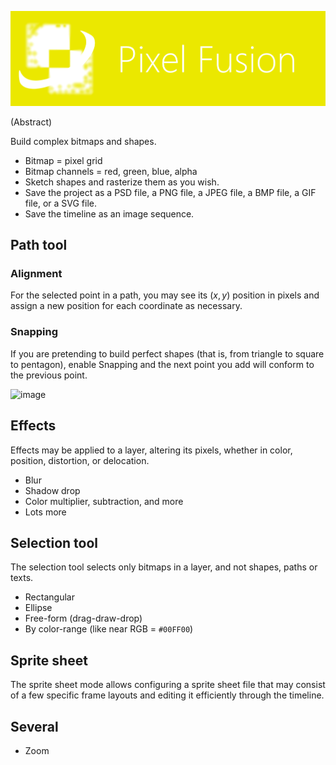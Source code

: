 <p align="center">
  <img src="banner.png" alt="Pixel Fusion">
</p>

(Abstract)

Build complex bitmaps and shapes.

* Bitmap = pixel grid
* Bitmap channels = red, green, blue, alpha
* Sketch shapes and rasterize them as you wish.
* Save the project as a PSD file, a PNG file, a JPEG file, a BMP file, a GIF file, or a SVG file.
* Save the timeline as an image sequence.

## Path tool

### Alignment

For the selected point in a path, you may see its $(x, y)$ position in pixels and assign a new position for each coordinate as necessary.

### Snapping

If you are pretending to build perfect shapes (that is, from triangle to square to pentagon), enable Snapping and the next point you add will conform to the previous point.

![image](https://github.com/user-attachments/assets/5586a8d7-6777-49a2-8274-263609149b35)

## Effects

Effects may be applied to a layer, altering its pixels, whether in color, position, distortion, or delocation.

* Blur
* Shadow drop
* Color multiplier, subtraction, and more
* Lots more

## Selection tool

The selection tool selects only bitmaps in a layer, and not shapes, paths or texts.

* Rectangular
* Ellipse
* Free-form (drag-draw-drop)
* By color-range (like near RGB = `#00FF00`)

## Sprite sheet

The sprite sheet mode allows configuring a sprite sheet file that may consist of a few specific frame layouts and editing it efficiently through the timeline.

## Several

* Zoom
